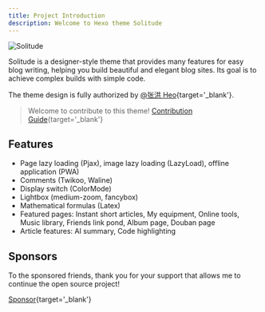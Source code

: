 ```yaml
---
title: Project Introduction
description: Welcome to Hexo theme Solitude
---
```


![Solitude](/screenshot.avif)

Solitude is a designer-style theme that provides many features for easy blog writing, helping you build beautiful and elegant blog sites.
Its goal is to achieve complex builds with simple code.

The theme design is fully authorized by [@张洪 Heo](https://github.com/zhheo){target='_blank'}.

> Welcome to contribute to this theme! [Contribution Guide](https://github.com/everfu/hexo-theme-solitude/blob/main/CONTRIBUTING.md){target='_blank'}

## Features

- Page lazy loading (Pjax), image lazy loading (LazyLoad), offline application (PWA)
- Comments (Twikoo, Waline)
- Display switch (ColorMode)
- Lightbox (medium-zoom, fancybox)
- Mathematical formulas (Latex)
- Featured pages: Instant short articles, My equipment, Online tools, Music library, Friends link pond, Album page, Douban page
- Article features: AI summary, Code highlighting

## Sponsors

To the sponsored friends, thank you for your support that allows me to continue the open source project!

[Sponsor](https://everfu.org/spnsor){target='_blank'}